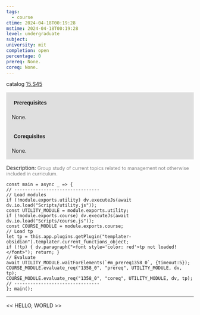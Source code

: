 ```yaml
---
tags:
  - course
ctime: 2024-04-18T00:19:28
mstime: 2024-04-18T00:19:28
level: undergraduate
subject: 
university: mit
completion: open
percentage: 0
prereq: None.
coreq: None.
---
```


catalog [15.S45](http://student.mit.edu/catalog/m15c.html#15.S45)

<span style="display: block; padding: 15px; background-color: rgb(100, 100, 100, 0.2);"><font id="m_prereq1358_0" style="display: block; font-family: Arial, sans-serif; font-weight: bold; padding: 5px">Prerequisites</font><br><span id="prereq1358_0">None.</span></span>
<span style="display: block; padding: 15px; background-color: rgb(100, 100, 100, 0.2);"><font id="m_coreq1358_0" style="display: block; font-family: Arial, sans-serif; font-weight: bold; padding: 5px">Corequisites</font><br><span id="coreq1358_0">None.</span></span>

<font style="">Description:</font>
<font style="color: grey; font-size: 0.8rem;">Group study of current topics related to management not otherwise included in curriculum.</font>

```dataviewjs
const main = async _ => {
// --------------------------------
// Load modules
if (!module.exports.utility) dv.executeJs(await dv.io.load("Scripts/utility.js"));
const UTILITY_MODULE = module.exports.utility;
if (!module.exports.course) dv.executeJs(await dv.io.load("Scripts/course.js"));
const COURSE_MODULE = module.exports.course;
// Load tp
let tp = this.app.plugins.getPlugin("templater-obsidian").templater.current_functions_object;
if (!tp) { dv.paragraph("<font style='color: red'>tp not loaded!</font>"); return; }
// Evaluate
await UTILITY_MODULE.waitForElements(`#m_prereq1358_0`, {timeout:5});
COURSE_MODULE.evaluate_req("1358_0", "prereq", UTILITY_MODULE, dv, tp);
COURSE_MODULE.evaluate_req("1358_0", "coreq", UTILITY_MODULE, dv, tp);
// --------------------------------
}; main();
```

---

<< HELLO, WORLD >>
